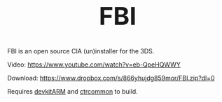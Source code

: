 <b><center><h1>FBI</h></center></b>
==========

FBI is an open source CIA (un)installer for the 3DS.

Video: https://www.youtube.com/watch?v=eb-QpeHQWWY

Download: https://www.dropbox.com/s/866yhujdg859mor/FBI.zip?dl=0

Requires [devkitARM](http://sourceforge.net/projects/devkitpro/files/devkitARM/) and [ctrcommon](https://github.com/Steveice10/ctrcommon) to build.
